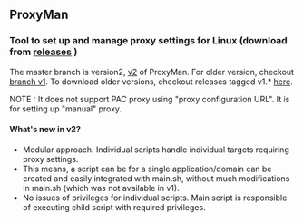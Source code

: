 ## ProxyMan
### Tool to set up and manage proxy settings for Linux (download from [releases](https://github.com/himanshub16/ProxyMan/releases/latest/) )

The master branch is version2, [v2](https://github.com/himanshub16/ProxyMan/) of ProxyMan.
For older version, checkout [branch v1](https://github.com/himanshub16/ProxyMan/tree/v1).
To download older versions, checkout releases tagged v1.* [here](https://github.com/himanshub16/ProxyMan/releases).

NOTE : It does not support PAC proxy using "proxy configuration URL". It is for setting up "manual" proxy.

#### What's new in v2?
* Modular approach. Individual scripts handle individual targets requiring proxy settings.
* This means, a script can be for a single application/domain can be created and easily integrated with main.sh, without much modifications in main.sh (which was not available in v1).
* No issues of privileges for individual scripts. Main script is responsible of executing child script with required privileges. 


